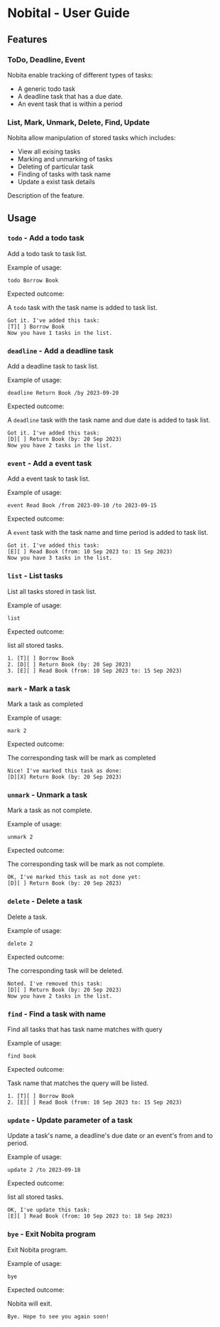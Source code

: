 # Nobital - User Guide

## Features 

### ToDo, Deadline, Event

Nobita enable tracking of different types of tasks:

- A generic todo task
- A deadline task that has a due date.
- An event task that is within a period

### List, Mark, Unmark, Delete, Find, Update
Nobita allow manipulation of stored tasks which includes:

- View all exising tasks
- Marking and unmarking of tasks
- Deleting of particular task
- Finding of tasks with task name
- Update a exist task details

Description of the feature.

## Usage

### `todo` - Add a todo task

Add a todo task to task list.

Example of usage: 

`todo Borrow Book`

Expected outcome:

A `todo` task with the task name is added to task list.

```
Got it. I've added this task:
[T][ ] Borrow Book
Now you have 1 tasks in the list.
```
### `deadline` - Add a deadline task

Add a deadline task to task list.

Example of usage:

`deadline Return Book /by 2023-09-20`

Expected outcome:

A `deadline` task with the task name and due date is added to task list.

```
Got it. I've added this task:
[D][ ] Return Book (by: 20 Sep 2023)
Now you have 2 tasks in the list.
```

### `event` - Add a event task

Add a event task to task list.

Example of usage:

`event Read Book /from 2023-09-10 /to 2023-09-15`

Expected outcome:

A `event` task with the task name and time period is added to task list.

```
Got it. I've added this task:
[E][ ] Read Book (from: 10 Sep 2023 to: 15 Sep 2023)
Now you have 3 tasks in the list.
```

### `list` - List tasks

List all tasks stored in task list.

Example of usage:

`list`

Expected outcome:

list all stored tasks.

```
1. [T][ ] Borrow Book
2. [D][ ] Return Book (by: 20 Sep 2023)
3. [E][ ] Read Book (from: 10 Sep 2023 to: 15 Sep 2023)
```

### `mark` - Mark a task

Mark a task as completed

Example of usage:

`mark 2`

Expected outcome:

The corresponding task will be mark as completed

```
Nice! I've marked this task as done:
[D][X] Return Book (by: 20 Sep 2023)
```

### `unmark` - Unmark a task

Mark a task as not complete.

Example of usage:

`unmark 2`

Expected outcome:

The corresponding task will be mark as not complete.

```
OK, I've marked this task as not done yet:
[D][ ] Return Book (by: 20 Sep 2023)
```

### `delete` - Delete a task

Delete a task.

Example of usage:

`delete 2`

Expected outcome:

The corresponding task will be deleted.

```
Noted. I've removed this task:
[D][ ] Return Book (by: 20 Sep 2023)
Now you have 2 tasks in the list.
```

### `find` - Find a task with name

Find all tasks that has task name matches with query

Example of usage:

`find book`

Expected outcome:

Task name that matches the query will be listed.

```
1. [T][ ] Borrow Book
2. [E][ ] Read Book (from: 10 Sep 2023 to: 15 Sep 2023)
```

### `update` - Update parameter of a task

Update a task's name, a deadline's due date or an event's from and to period.

Example of usage:

`update 2 /to 2023-09-18`

Expected outcome:

list all stored tasks.

```
OK, I've update this task:
[E][ ] Read Book (from: 10 Sep 2023 to: 18 Sep 2023)
```

### `bye` - Exit Nobita program

Exit Nobita program.

Example of usage:

`bye`

Expected outcome:

Nobita will exit.

```
Bye. Hope to see you again soon!
```




